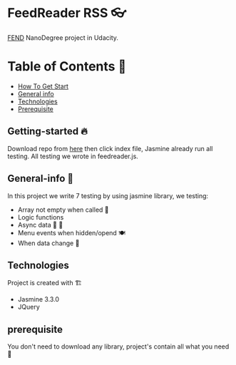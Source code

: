 # FeedReader RSS  👓
 [FEND](https://www.udacity.com/course/front-end-web-developer-nanodegree--nd001) NanoDegree project in Udacity.  

# Table of Contents 📰 
- [How To Get Start](#getting-started)
- [General info](#general-info)
- [Technologies](#technologies)
- [Prerequisite](#prerequisite)

## Getting-started 🔥
Download repo from [here](https://github.com/abdulrahmanabdullah/jasmine-testing) then click index file, Jasmine already run all testing.
All testing we wrote in feedreader.js.

## General-info 💁 
In this project we write 7 testing by using jasmine library, we testing: 
* Array not empty when called 📢
* Logic functions  
* Async data 🛫 🛬 
* Menu events when hidden/opend 🍽
* When data change 💱

## Technologies 
Project is created with 🏗
- Jasmine 3.3.0 
- JQuery 

## prerequisite 
 You don't need to download any library, project's contain all what you need 💪 